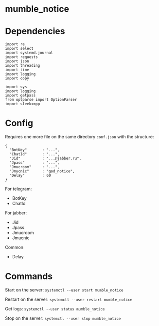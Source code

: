 # mumble_notice

# Dependencies

```
import re
import select
import systemd.journal
import requests
import json
import threading
import time
import logging
import copy

import sys
import logging
import getpass
from optparse import OptionParser
import sleekxmpp
```

# Config

Requires one more file on the same directory `conf.json` with the structure:
```
{
  "BotKey"       : "...",
  "ChatId"       : "...",
  "Jid"          : "...@jabber.ru",
  "Jpass"        : "...",
  "Jmucroom"     : "...",
  "Jmucnic"      : "god_notice",
  "Delay"        : 60
}
```
For telegram:
* BotKey
* ChatId

For jabber:
* Jid
* Jpass
* Jmucroom
* Jmucnic

Common
* Delay 

# Commands

Start on the server:
```systemctl --user start mumble_notice```

Restart on the server:
```systemctl --user restart mumble_notice```

Get logs:
```systemctl --user status mumble_notice```

Stop on the server:
```systemctl --user stop mumble_notice```

